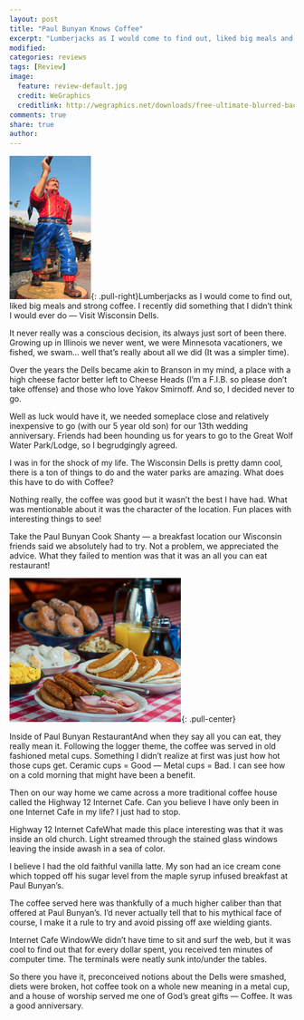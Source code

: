 ```yaml
---
layout: post
title: "Paul Bunyan Knows Coffee"
excerpt: "Lumberjacks as I would come to find out, liked big meals and strong coffee. I recently did something that I didn’t think I would ever do — Visit Wisconsin Dells."
modified: 
categories: reviews
tags: [Review]
image:
  feature: review-default.jpg
  credit: WeGraphics
  creditlink: http://wegraphics.net/downloads/free-ultimate-blurred-background-pack/
comments: true
share: true
author: 
---
```

![Paul Bunyan](/images/pb.png){: .pull-right}Lumberjacks as I would come to find out, liked big meals and strong coffee. I recently did something that I didn’t think I would ever do — Visit Wisconsin Dells.

It never really was a conscious decision, its always just sort of been there. Growing up in Illinois we never went, we were Minnesota vacationers, we fished, we swam… well that’s really about all we did
(It was a simpler time).

Over the years the Dells became akin to Branson in my mind, a place with a high cheese factor better left to Cheese Heads (I’m a F.I.B. so please don’t take offense) and those who love Yakov Smirnoff. And so, I decided never to go.

Well as luck would have it, we needed someplace close and relatively inexpensive to go (with our 5 year old son) for our 13th wedding anniversary. Friends had been hounding us for years to go to the Great Wolf Water Park/Lodge, so I begrudgingly agreed.

I was in for the shock of my life.  The Wisconsin Dells is pretty damn cool, there is a ton of things to do and the water parks are amazing. What does this have to do with Coffee?

Nothing really, the coffee was good but it wasn’t the best I have had. What was mentionable about it was the character of the location. Fun places with interesting things to see!

Take the Paul Bunyan Cook Shanty — a breakfast location our Wisconsin friends said we absolutely had to try. Not a problem, we appreciated the advice. What they failed to mention was that it was an all you can eat restaurant!

![Paul Bunyan](/images/pb1.png){: .pull-center}

Inside of Paul Bunyan RestaurantAnd when they say all you can eat, they really mean it. Following the logger theme, the coffee was served in old fashioned metal cups. Something I didn’t realize at first was just how hot those cups get. Ceramic cups = Good — Metal cups = Bad. I can see how on a cold morning that might have been a benefit.

Then on our way home we came across a more traditional coffee house called the Highway 12 Internet Cafe. Can you believe I have only been in one Internet Cafe in my life? I just had to stop.

Highway 12 Internet CafeWhat made this place interesting was that it was inside an old church. Light streamed through the stained glass windows leaving the inside awash in a sea of color.

I believe I had the old faithful vanilla latte. My son had an ice cream cone which topped off his sugar level from the maple syrup infused breakfast at Paul Bunyan’s.

The coffee served here was thankfully of a much higher caliber than that offered at Paul Bunyan’s. I’d never actually tell that to his mythical face of course, I make it a rule to try and avoid pissing off axe wielding giants.

Internet Cafe WindowWe didn’t have time to sit and surf the web, but it was cool to find out that for every dollar spent, you received ten minutes of computer time. The terminals were neatly sunk into/under the tables.

So there you have it, preconceived notions about the Dells were smashed, diets were broken, hot coffee took on a whole new meaning in a metal cup, and a house of worship served me one of God’s great gifts — Coffee.  It was a good anniversary.